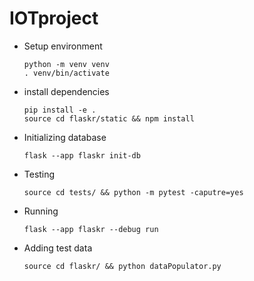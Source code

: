 # IOTproject


<ul>
  <li>Setup environment</li>
  
  ``python -m venv venv`` <br />
  ``. venv/bin/activate``
  <li>install dependencies</li>

  ``pip install -e . `` <br />
  ``source cd flaskr/static && npm install``
  <li>Initializing database</li>

  ``flask --app flaskr init-db``
  <li>Testing</li>
  
  ``source cd tests/ && python -m pytest -caputre=yes``
  <li>Running</li>

  ``flask --app flaskr --debug run``
  <li>Adding test data</li>
  
  ``source cd flaskr/ && python dataPopulator.py``

